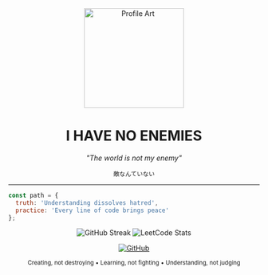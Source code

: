 <div align="center">
<img src="https://hebbkx1anhila5yf.public.blob.vercel-storage.com/artworks-qjyLDaD49oQH7VAB-hdfuXQ-t500x500-HnwD9S8tGUAyofNhsJjF6sICFNlUOZ.webp" width="200" alt="Profile Art"/>

# I HAVE NO ENEMIES

_"The world is not my enemy"_

```
敵なんていない
```

</div>

---

```js
const path = {
  truth: 'Understanding dissolves hatred',
  practice: 'Every line of code brings peace'
};
```

<div align="center">

<!-- Replace username with your GitHub username -->
<img src="https://github-readme-streak-stats.herokuapp.com/?user=your-username&theme=graywhite&hide_border=true&background=00000000&stroke=333333&ring=333333&fire=333333&currStreakNum=333333&sideNums=333333&currStreakLabel=333333&sideLabels=333333&dates=333333" alt="GitHub Streak"/>

<!-- Replace username with your LeetCode username -->
<img src="https://leetcard.jacoblin.cool/your-username?theme=light&font=Noto%20Sans&ext=heatmap&border=0&radius=0&hide_title=true" alt="LeetCode Stats"/>

</div>

<div align="center">

[![GitHub](https://img.shields.io/badge/github-333333?style=flat-square&logo=github&logoColor=white)](https://github.com/your-username)

</div>

<div align="center">
<sub>Creating, not destroying • Learning, not fighting • Understanding, not judging</sub>
</div>
